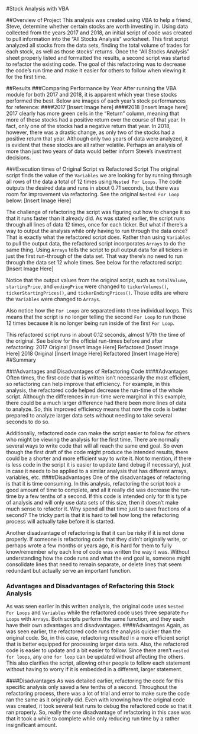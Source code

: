 #Stock Analysis with VBA

##Overview of Project
This analysis was created using VBA to help a friend, Steve, determine whether certain stocks are worth investing in. Using data collected from the years 2017 and 2018, an initial script of code was created to pull information into the “All Stocks Analysis” worksheet. This first script analyzed all stocks from the data sets, finding the total volume of trades for each stock, as well as those stocks’ returns. Once the “All Stocks Analysis” sheet properly listed and formatted the results, a second script was started to refactor the existing code. The goal of this refactoring was to decrease the code’s run time and make it easier for others to follow when viewing it for the first time.  

##Results
###Comparing Performance by Year
After running the VBA module for both 2017 and 2018, it is apparent which year these stocks performed the best. Below are images of each year’s stock performances for reference:
####2017
[Insert Image here]
####2018
[Insert Image here]
2017 clearly has more green cells in the “Return” column, meaning that more of these stocks had a positive return over the course of that year. In fact, only one of the stocks had a negative return that year. In 2018, however, there was a drastic change, as only two of the stocks had a positive return that year. Although only two years of data were analyzed, it is evident that these stocks are all rather volatile. Perhaps an analysis of more than just two years of data would better inform Steve’s investment decisions.

###Execution times of Original Script vs Refactored Script
The original script finds the value of the `Variables` we are looking for by running through all rows of the data a total of 12 times using `Nested For Loops`. The code outputs the desired data and runs in about 0.71 seconds, but there was room for improvement via refactoring. See the original `Nested For Loop` below:
[Insert Image Here]

The challenge of refactoring the script was figuring out how to change it so that it runs faster than it already did. As was stated earlier, the script runs through all lines of data 12 times, once for each ticker. But what if there’s a way to output the analysis while only having to run through the data once? That is exactly what the refactored script does. Rather than using `Variables` to pull the output data, the refactored script incorporates `Arrays` to do the same thing. Using `Arrays` tells the script to pull output data for all tickers in just the first run-through of the data set. That way there’s no need to run through the data set 12 whole times. See below for the refactored script:
[Insert Image Here]

Notice that the output values from the original script, such as `totalVolume`, `startingPrice`, and `endingPrice` were changed to `tickerVolumes()`, `tickerStartingPrices()`, and `tickerEndingPrices()`. Those edits are where the `Variables` were changed to `Arrays`. 

Also notice how the `For Loops` are separated into three individual loops. This means that the script is no longer telling the second `For Loop` to run those 12 times because it is no longer being run inside of the first `For Loop`. 

This refactored script runs in about 0.12 seconds, almost 1/7th the time of the original. See below for the official run-times before and after refactoring:
2017
Original
[Insert Image Here]
Refactored
[Insert Image Here]
2018
Original
[Insert Image Here]
Refactored
[Insert Image Here]
##Summary

###Advantages and Disadvantages of Refactoring Code
####Advantages
Often times, the first code that is written isn’t necessarily the most efficient, so refactoring can help improve that efficiency. For example, in this analysis, the refactored code helped decrease the run-time of the whole script. Although the differences in run-time were marginal in this example, there could be a much larger difference had there been more lines of data to analyze. So, this improved efficiency means that now the code is better prepared to analyze larger data sets without needing to take several seconds to do so.

Additionally, refactored code can make the script easier to follow for others who might be viewing the analysis for the first time. There are normally several ways to write code that will all reach the same end goal. So even though the first draft of the code might produce the intended results, there could be a shorter and more efficient way to write it. Not to mention, if there is less code in the script it is easier to update (and debug if necessary), just in case it needs to be applied to a similar analysis that has different arrays, variables, etc.
####Disadvantages
One of the disadvantages of refactoring is that it is time consuming. In this analysis, refactoring the script took a good amount of time to complete, and all it really did was decrease the run-time by a few tenths of a second. If this code is intended only for this type of analysis and will only use data sets of this size, then it doesn’t make much sense to refactor it. Why spend all that time just to save fractions of a second? The tricky part is that it is hard to tell how long the refactoring process will actually take before it is started.

Another disadvantage of refactoring is that it can be risky if it is not done properly. If someone is refactoring code that they didn’t originally write, or perhaps wrote a few months or years ago, it is hard for them to fully know/remember why each line of code was written the way it was. Without understanding how the code runs and what the end goal is, someone might consolidate lines that need to remain separate, or delete lines that seem redundant but actually serve an important function. 

### Advantages and Disadvantages of Refactoring this Stock Analysis
As was seen earlier in this written analysis, the original code uses `Nested For Loops` and `Variables` while the refactored code uses three separate `For Loops` with `Arrays`. Both scripts perform the same function, and they each have their own advantages and disadvantages. 
####Advantages
Again, as was seen earlier, the refactored code runs the analysis quicker than the original code. So, in this case, refactoring resulted in a more efficient script that is better equipped for processing larger data sets.
Also, the refactored code is easier to update and a bit easier to follow. Since there aren’t `nested for loops`, any one `for loop` can be updated without affecting the others. This also clarifies the script, allowing other people to follow each statement without having to worry if it is embedded in a different, larger statement.

####Disadvantages
As was detailed earlier, refactoring the code for this specific analysis only saved a few tenths of a second. Throughout the refactoring process, there was a lot of trial and error to make sure the code ran the same as it originally did. Even with knowing how the original code was created, it took several test runs to debug the refactored code so that it ran properly. So, really the one disadvantage of refactoring in this case was that it took a while to complete while only reducing run time by a rather insignificant amount.

